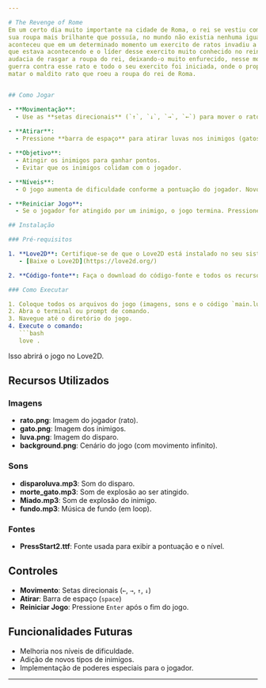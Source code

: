 ```yaml
---

# The Revenge of Rome
Em um certo dia muito importante na cidade de Roma, o rei se vestiu com a
sua roupa mais brilhante que possuía, no mundo não existia nenhuma igual. E
aconteceu que em um determinado momento um exercito de ratos invadiu a festa
que estava acontecendo e o líder desse exercito muito conhecido no reino teve a
audacia de rasgar a roupa do rei, deixando-o muito enfurecido, nesse momento uma
guerra contra esse rato e todo o seu exercito foi iniciada, onde o proprio rei saiu para
matar o maldito rato que roeu a roupa do rei de Roma.


## Como Jogar

- **Movimentação**: 
  - Use as **setas direcionais** (`↑`, `↓`, `→`, `←`) para mover o rato pela tela.
  
- **Atirar**:
  - Pressione **barra de espaço** para atirar luvas nos inimigos (gatos).

- **Objetivo**:
  - Atingir os inimigos para ganhar pontos.
  - Evitar que os inimigos colidam com o jogador.

- **Níveis**:
  - O jogo aumenta de dificuldade conforme a pontuação do jogador. Novos níveis são atingidos após a pontuação de 30 e 60 pontos.

- **Reiniciar Jogo**:
  - Se o jogador for atingido por um inimigo, o jogo termina. Pressione **Enter** para reiniciar o jogo.

## Instalação

### Pré-requisitos

1. **Love2D**: Certifique-se de que o Love2D está instalado no seu sistema.
   - [Baixe o Love2D](https://love2d.org/)

2. **Código-fonte**: Faça o download do código-fonte e todos os recursos de mídia (imagens e sons).

### Como Executar

1. Coloque todos os arquivos do jogo (imagens, sons e o código `main.lua`) na mesma pasta.
2. Abra o terminal ou prompt de comando.
3. Navegue até o diretório do jogo.
4. Execute o comando:
   ```bash
   love .
   ```

Isso abrirá o jogo no Love2D.

## Recursos Utilizados

### Imagens
- **rato.png**: Imagem do jogador (rato).
- **gato.png**: Imagem dos inimigos.
- **luva.png**: Imagem do disparo.
- **background.png**: Cenário do jogo (com movimento infinito).

### Sons
- **disparoluva.mp3**: Som do disparo.
- **morte_gato.mp3**: Som de explosão ao ser atingido.
- **Miado.mp3**: Som de explosão do inimigo.
- **fundo.mp3**: Música de fundo (em loop).

### Fontes
- **PressStart2.ttf**: Fonte usada para exibir a pontuação e o nível.

## Controles

- **Movimento**: Setas direcionais (`←`, `→`, `↑`, `↓`)
- **Atirar**: Barra de espaço (`space`)
- **Reiniciar Jogo**: Pressione `Enter` após o fim do jogo.

## Funcionalidades Futuras

- Melhoria nos níveis de dificuldade.
- Adição de novos tipos de inimigos.
- Implementação de poderes especiais para o jogador.

---
```

